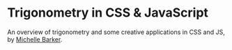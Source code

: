 # Trigonometry in CSS & JavaScript

An overview of trigonometry and some creative applications in CSS and JS, by [Michelle Barker](https://tympanus.net/codrops/2021/06/01/trigonometry-in-css-and-javascript-introduction-to-trigonometry/).
